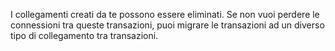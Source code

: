 I collegamenti creati da te possono essere eliminati. Se non vuoi perdere le connessioni tra queste transazioni, puoi migrare le transazioni ad un diverso tipo di collegamento tra transazioni.